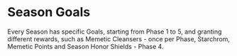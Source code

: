 # Season Goals

Every Season has specific Goals, starting from Phase 1 to 5, and granting different rewards, such as Memetic Cleansers - once per Phase, Starchrom, Memetic Points and Season Honor Shields - Phase 4.
